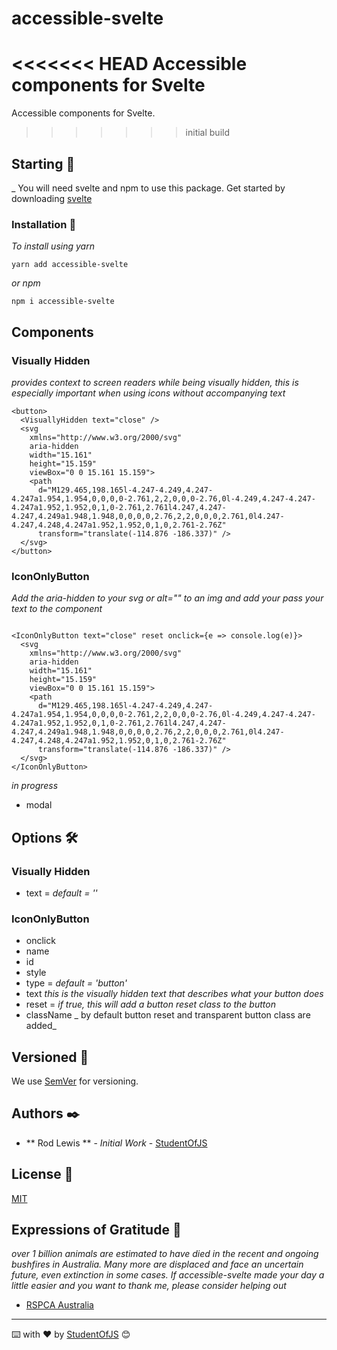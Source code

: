 # accessible-svelte

<<<<<<< HEAD
Accessible components for Svelte
=======
Accessible components for Svelte.
>>>>>>> initial build

## Starting 🚀

\_ You will need svelte and npm to use this package. Get started by downloading [svelte](http://svelte.dev)

### Installation 🔧

_To install using yarn_

`yarn add accessible-svelte`

_or npm_

`npm i accessible-svelte`

## Components

### Visually Hidden

_provides context to screen readers while being visually hidden, this is especially important when using icons without accompanying text_

```
<button>
  <VisuallyHidden text="close" />
  <svg
    xmlns="http://www.w3.org/2000/svg"
    aria-hidden
    width="15.161"
    height="15.159"
    viewBox="0 0 15.161 15.159">
    <path
      d="M129.465,198.165l-4.247-4.249,4.247-4.247a1.954,1.954,0,0,0,0-2.761,2,2,0,0,0-2.76,0l-4.249,4.247-4.247-4.247a1.952,1.952,0,1,0-2.761,2.761l4.247,4.247-4.247,4.249a1.948,1.948,0,0,0,0,2.76,2,2,0,0,0,2.761,0l4.247-4.247,4.248,4.247a1.952,1.952,0,1,0,2.761-2.76Z"
      transform="translate(-114.876 -186.337)" />
  </svg>
</button>

```

### IconOnlyButton

_Add the aria-hidden to your svg or alt="" to an img and add your pass your text to the component_

```

<IconOnlyButton text="close" reset onclick={e => console.log(e)}>
  <svg
    xmlns="http://www.w3.org/2000/svg"
    aria-hidden
    width="15.161"
    height="15.159"
    viewBox="0 0 15.161 15.159">
    <path
      d="M129.465,198.165l-4.247-4.249,4.247-4.247a1.954,1.954,0,0,0,0-2.761,2,2,0,0,0-2.76,0l-4.249,4.247-4.247-4.247a1.952,1.952,0,1,0-2.761,2.761l4.247,4.247-4.247,4.249a1.948,1.948,0,0,0,0,2.76,2,2,0,0,0,2.761,0l4.247-4.247,4.248,4.247a1.952,1.952,0,1,0,2.761-2.76Z"
      transform="translate(-114.876 -186.337)" />
  </svg>
</IconOnlyButton>
```

_in progress_

- modal

## Options 🛠️

### Visually Hidden

- text = _default = ''_

### IconOnlyButton

- onclick
- name
- id
- style
- type = _default = 'button'_
- text _this is the visually hidden text that describes what your button does_
- reset = _if true, this will add a button reset class to the button_
- className _ by default button reset and transparent button class are added_

## Versioned 📌

We use [SemVer](http://semver.org/) for versioning.

## Authors ✒️

- ** Rod Lewis ** - _Initial Work_ - [StudentOfJS](https://github.com/StudentOfJS)

## License 📄

[MIT](LICENSE)

## Expressions of Gratitude 🎁

_over 1 billion animals are estimated to have died in the recent and ongoing bushfires in Australia. Many more are displaced and face an uncertain future, even extinction in some cases. If accessible-svelte made your day a little easier and you want to thank me, please consider helping out_

- [RSPCA Australia](https://www.rspca.org.au/blog/2020/how-help-animals-during-bushfire-crisis)

---

⌨️ with ❤️ by [StudentOfJS](https://github.com/StudentOfJS) 😊
